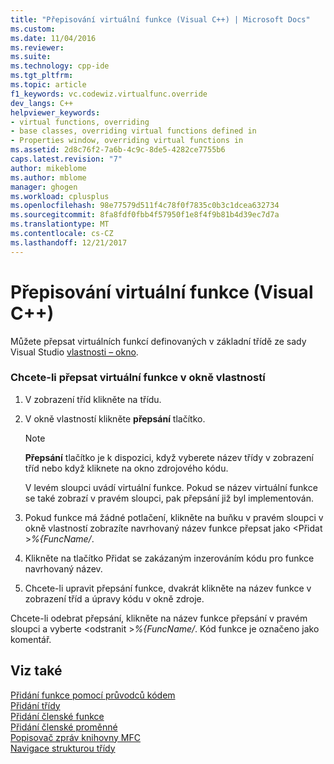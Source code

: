 ```yaml
---
title: "Přepisování virtuální funkce (Visual C++) | Microsoft Docs"
ms.custom: 
ms.date: 11/04/2016
ms.reviewer: 
ms.suite: 
ms.technology: cpp-ide
ms.tgt_pltfrm: 
ms.topic: article
f1_keywords: vc.codewiz.virtualfunc.override
dev_langs: C++
helpviewer_keywords:
- virtual functions, overriding
- base classes, overriding virtual functions defined in
- Properties window, overriding virtual functions in
ms.assetid: 2d8c76f2-7a6b-4c9c-8de5-4282ce7755b6
caps.latest.revision: "7"
author: mikeblome
ms.author: mblome
manager: ghogen
ms.workload: cplusplus
ms.openlocfilehash: 98e77579d511f4c78f0f7835c0b3c1dcea632734
ms.sourcegitcommit: 8fa8fdf0fbb4f57950f1e8f4f9b81b4d39ec7d7a
ms.translationtype: MT
ms.contentlocale: cs-CZ
ms.lasthandoff: 12/21/2017
---
```

# <a name="overriding-a-virtual-function-visual-c"></a>Přepisování virtuální funkce (Visual C++)
Můžete přepsat virtuálních funkcí definovaných v základní třídě ze sady Visual Studio [vlastnosti – okno](/visualstudio/ide/reference/properties-window).  
  
### <a name="to-override-a-virtual-function-in-the-properties-window"></a>Chcete-li přepsat virtuální funkce v okně vlastností  
  
1.  V zobrazení tříd klikněte na třídu.  
  
2.  V okně vlastností klikněte **přepsání** tlačítko.  
  
    > [!NOTE]
    >  **Přepsání** tlačítko je k dispozici, když vyberete název třídy v zobrazení tříd nebo když kliknete na okno zdrojového kódu.  
  
     V levém sloupci uvádí virtuální funkce. Pokud se název virtuální funkce se také zobrazí v pravém sloupci, pak přepsání již byl implementován.  
  
3.  Pokud funkce má žádné potlačení, klikněte na buňku v pravém sloupci v okně vlastností zobrazíte navrhovaný název funkce přepsat jako \<Přidat >*%{FuncName/*.  
  
4.  Klikněte na tlačítko Přidat se zakázaným inzerováním kódu pro funkce navrhovaný název.  
  
5.  Chcete-li upravit přepsání funkce, dvakrát klikněte na název funkce v zobrazení tříd a úpravy kódu v okně zdroje.  
  
 Chcete-li odebrat přepsání, klikněte na název funkce přepsání v pravém sloupci a vyberte \<odstranit >*%{FuncName/*. Kód funkce je označeno jako komentář.  
  
## <a name="see-also"></a>Viz také  
 [Přidání funkce pomocí průvodců kódem](../ide/adding-functionality-with-code-wizards-cpp.md)   
 [Přidání třídy](../ide/adding-a-class-visual-cpp.md)   
 [Přidání členské funkce](../ide/adding-a-member-function-visual-cpp.md)   
 [Přidání členské proměnné](../ide/adding-a-member-variable-visual-cpp.md)   
 [Popisovač zpráv knihovny MFC](../mfc/reference/adding-an-mfc-message-handler.md)   
 [Navigace strukturou třídy](../ide/navigating-the-class-structure-visual-cpp.md)